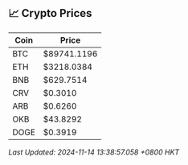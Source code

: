 ## 📈 Crypto Prices

| Coin | Price |
| ---- | ----- |
| BTC | $89741.1196 |
| ETH | $3218.0384 |
| BNB | $629.7514 |
| CRV | $0.3010 |
| ARB | $0.6260 |
| OKB | $43.8292 |
| DOGE | $0.3919 |

_Last Updated: 2024-11-14 13:38:57.058 +0800 HKT_